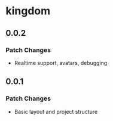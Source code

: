 # kingdom

## 0.0.2

### Patch Changes

- Realtime support, avatars, debugging

## 0.0.1

### Patch Changes

- Basic layout and project structure
